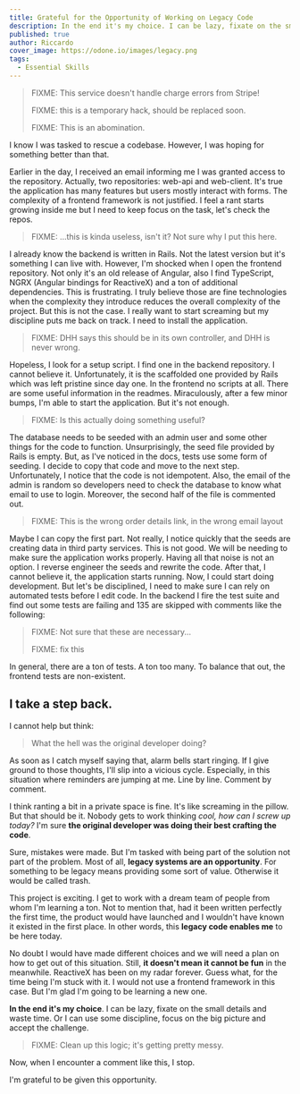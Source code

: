 ```yaml
---
title: Grateful for the Opportunity of Working on Legacy Code
description: In the end it's my choice. I can be lazy, fixate on the small details and waste time. Or I can use some discipline, focus on the big picture and accept the challenge.
published: true
author: Riccardo
cover_image: https://odone.io/images/legacy.png
tags:
  - Essential Skills
---
```


> FIXME: This service doesn't handle charge errors from Stripe!
>
> FIXME: this is a temporary hack, should be replaced soon.
>
> FIXME: This is an abomination.

I know I was tasked to rescue a codebase. However, I was hoping for something better than that.

Earlier in the day, I received an email informing me I was granted access to the repository. Actually, two repositories: web-api and web-client. It's true the application has many features but users mostly interact with forms. The complexity of a frontend framework is not justified. I feel a rant starts growing inside me but I need to keep focus on the task, let's check the repos.

> FIXME: ...this is kinda useless, isn't it? Not sure why I put this here.

I already know the backend is written in Rails. Not the latest version but it's something I can live with. However, I'm shocked when I open the frontend repository. Not only it's an old release of Angular, also I find TypeScript, NGRX (Angular bindings for ReactiveX) and a ton of additional dependencies. This is frustrating. I truly believe those are fine technologies when the complexity they introduce reduces the overall complexity of the project. But this is not the case. I really want to start screaming but my discipline puts me back on track. I need to install the application.

> FIXME: DHH says this should be in its own controller, and DHH is never wrong.

Hopeless, I look for a setup script. I find one in the backend repository. I cannot believe it. Unfortunately, it is the scaffolded one provided by Rails which was left pristine since day one. In the frontend no scripts at all. There are some useful information in the readmes. Miraculously, after a few minor bumps, I'm able to start the application. But it's not enough.

> FIXME: Is this actually doing something useful?

The database needs to be seeded with an admin user and some other things for the code to function. Unsurprisingly, the seed file provided by Rails is empty. But, as I've noticed in the docs, tests use some form of seeding. I decide to copy that code and move to the next step. Unfortunately, I notice that the code is not idempotent. Also, the email of the admin is random so developers need to check the database to know what email to use to login. Moreover, the second half of the file is commented out.

> FIXME: This is the wrong order details link, in the wrong email layout

Maybe I can copy the first part. Not really, I notice quickly that the seeds are creating data in third party services. This is not good. We will be needing to make sure the application works properly. Having all that noise is not an option. I reverse engineer the seeds and rewrite the code. After that, I cannot believe it, the application starts running. Now, I could start doing development. But let's be disciplined, I need to make sure I can rely on automated tests before I edit code. In the backend I fire the test suite and find out some tests are failing and 135 are skipped with comments like the following:

> FIXME: Not sure that these are necessary...
>
> FIXME: fix this

In general, there are a ton of tests. A ton too many. To balance that out, the frontend tests are non-existent.

## I take a step back.

I cannot help but think:

> What the hell was the original developer doing?

As soon as I catch myself saying that, alarm bells start ringing. If I give ground to those thoughts, I'll slip into a vicious cycle. Especially, in this situation where reminders are jumping at me. Line by line. Comment by comment.

I think ranting a bit in a private space is fine. It's like screaming in the pillow. But that should be it. Nobody gets to work thinking *cool, how can I screw up today?* I'm sure **the original developer was doing their best crafting the code**.

Sure, mistakes were made. But I'm tasked with being part of the solution not part of the problem. Most of all, **legacy systems are an opportunity**. For something to be legacy means providing some sort of value. Otherwise it would be called trash.

This project is exciting. I get to work with a dream team of people from whom I'm learning a ton. Not to mention that, had it been written perfectly the first time, the product would have launched and I wouldn't have known it existed in the first place. In other words, this **legacy code enables me** to be here today.

No doubt I would have made different choices and we will need a plan on how to get out of this situation. Still, **it doesn't mean it cannot be fun** in the meanwhile. ReactiveX has been on my radar forever. Guess what, for the time being I'm stuck with it. I would not use a frontend framework in this case. But I'm glad I'm going to be learning a new one.

**In the end it's my choice**. I can be lazy, fixate on the small details and waste time. Or I can use some discipline, focus on the big picture and accept the challenge.

> FIXME: Clean up this logic; it's getting pretty messy.

Now, when I encounter a comment like this, I stop.

I'm grateful to be given this opportunity.
